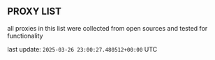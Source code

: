 ## PROXY LIST

all proxies in this list were collected from open sources and tested for functionality

last update: `2025-03-26 23:00:27.480512+00:00` UTC